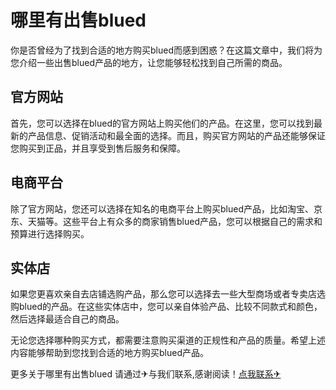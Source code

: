 # 哪里有出售blued

你是否曾经为了找到合适的地方购买blued而感到困惑？在这篇文章中，我们将为您介绍一些出售blued产品的地方，让您能够轻松找到自己所需的商品。

## 官方网站

首先，您可以选择在blued的官方网站上购买他们的产品。在这里，您可以找到最新的产品信息、促销活动和最全面的选择。而且，购买官方网站的产品还能够保证您购买到正品，并且享受到售后服务和保障。

## 电商平台

除了官方网站，您还可以选择在知名的电商平台上购买blued产品，比如淘宝、京东、天猫等。这些平台上有众多的商家销售blued产品，您可以根据自己的需求和预算进行选择购买。

## 实体店

如果您更喜欢亲自去店铺选购产品，那么您可以选择去一些大型商场或者专卖店选购blued的产品。在这些实体店中，您可以亲自体验产品、比较不同款式和颜色，然后选择最适合自己的商品。

无论您选择哪种购买方式，都需要注意购买渠道的正规性和产品的质量。希望上述内容能够帮助到您找到合适的地方购买blued产品。

更多关于哪里有出售blued 请通过✈与我们联系,感谢阅读！[点我联系✈](https://docs.G208.com)